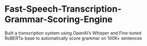 # Fast-Speech-Transcription-Grammar-Scoring-Engine
Built a transcription system using OpenAI’s Whisper and  Fine-tuned RoBERTa-base to automatically score grammar on 100K+ sentences
